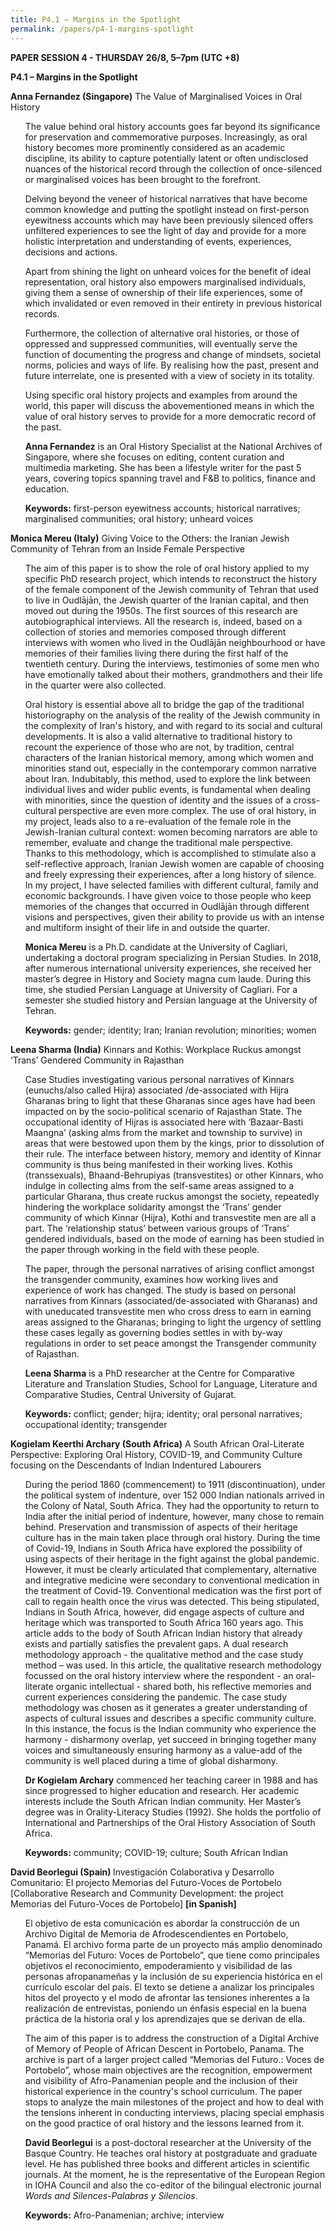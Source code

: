 ```yaml
---
title: P4.1 – Margins in the Spotlight
permalink: /papers/p4-1-margins-spotlight
---
```

<b>PAPER SESSION 4 - THURSDAY 26/8, 5–7pm (UTC +8)</b>
	
<b>P4.1 – Margins in the Spotlight</b>

<b>Anna Fernandez (Singapore)</b> The Value of Marginalised Voices in Oral History

<ul>The value behind oral history accounts goes far beyond its significance for preservation and commemorative purposes. Increasingly, as oral history becomes more prominently considered as an academic discipline, its ability to capture potentially latent or often undisclosed nuances of the historical record through the collection of once-silenced or marginalised voices has been brought to the forefront.</ul> 

<ul>Delving beyond the veneer of historical narratives that have become common knowledge and putting the spotlight instead on first-person eyewitness accounts which may have been previously silenced offers unfiltered experiences to see the light of day and provide for a more holistic interpretation and understanding of events, experiences, decisions and actions.</ul> 

<ul>Apart from shining the light on unheard voices for the benefit of ideal representation, oral history also empowers marginalised individuals, giving them a sense of ownership of their life experiences, some of which invalidated or even removed in their entirety in previous historical records.</ul> 

<ul>Furthermore, the collection of alternative oral histories, or those of oppressed and suppressed communities, will eventually serve the function of documenting the progress and change of mindsets, societal norms, policies and ways of life. By realising how the past, present and future interrelate, one is presented with a view of society in its totality.</ul> 

<ul>Using specific oral history projects and examples from around the world, this paper will discuss the abovementioned means in which the value of oral history serves to provide for a more democratic record of the past.</ul>

<ul><b>Anna Fernandez</b> is an Oral History Specialist at the National Archives of Singapore, where she focuses on editing, content curation and multimedia marketing. She has been a lifestyle writer for the past 5 years, covering topics spanning travel and F&B to politics, finance and education.</ul>

<ul><b>Keywords:</b> first-person eyewitness accounts; historical narratives; marginalised communities; oral history; unheard voices</ul>

<b>Monica Mereu (Italy)</b> Giving Voice to the Others: the Iranian Jewish Community of Tehran from an Inside Female Perspective

<ul>The aim of this paper is to show the role of oral history applied to my specific PhD research project, which intends to reconstruct the history of the female component of the Jewish community of Tehran that used to live in Oudlājān, the Jewish quarter of the Iranian capital, and then moved out during the 1950s. The first sources of this research are autobiographical interviews. All the research is, indeed, based on a collection of stories and memories composed through different interviews with women who lived in the Oudlājān neighbourhood or have memories of their families living there during the first half of the twentieth century. During the interviews, testimonies of some men who have emotionally talked about their mothers, grandmothers and their life in the quarter were also collected.</ul> 

<ul>Oral history is essential above all to bridge the gap of the traditional historiography on the analysis of the reality of the Jewish community in the complexity of Iran's history, and with regard to its social and cultural developments. It is also a valid alternative to traditional history to recount the experience of those who are not, by tradition, central characters of the Iranian historical memory, among which women and minorities stand out, especially in the contemporary common narrative about Iran. Indubitably, this method, used to explore the link between individual lives and wider public events, is fundamental when dealing with minorities, since the question of identity and the issues of a cross-cultural perspective are even more complex. The use of oral history, in my project, leads also to a re-evaluation of the female role in the Jewish-Iranian cultural context: women becoming narrators are able to remember, evaluate and change the traditional male perspective. Thanks to this methodology, which is accomplished to stimulate also a self-reflective approach, Iranian Jewish women are capable of choosing and freely expressing their experiences, after a long history of silence. In my project, I have selected families with different cultural, family and economic backgrounds. I have given voice to those people who keep memories of the changes that occurred in Oudlājān through different visions and perspectives, given their ability to provide us with an intense and multiform insight of their life in and outside the quarter.</ul>

<ul><b>Monica Mereu</b> is a Ph.D. candidate at the University of Cagliari, undertaking a doctoral program specializing in Persian Studies. In 2018, after numerous international university experiences, she received her master’s degree in History and Society magna cum laude. During this time, she studied Persian Language at University of Cagliari. For a semester she studied history and Persian language at the University of Tehran.</ul>

<ul><b>Keywords:</b> gender; identity; Iran; Iranian revolution; minorities; women</ul>

<b>Leena Sharma (India)</b> Kinnars and Kothis: Workplace Ruckus amongst ‘Trans’ Gendered Community in Rajasthan

<ul>Case Studies investigating various personal narratives of Kinnars (eunuchs/also called Hijra) associated /de-associated with Hijra Gharanas bring to light that these Gharanas since ages have had been impacted on by the socio-political scenario of Rajasthan State. The occupational identity of Hijras is associated here with ‘Bazaar-Basti Maangna’ (asking alms from the market and township to survive) in areas that were bestowed upon them by the kings, prior to dissolution of their rule. The interface between history, memory and identity of Kinnar community is thus being manifested in their working lives. Kothis (transsexuals), Bhaand-Behrupiyas (transvestites) or other Kinnars, who indulge in collecting alms from the self-same areas assigned to a particular Gharana, thus create ruckus amongst the society, repeatedly hindering the workplace solidarity amongst the ‘Trans’ gender community of which Kinnar (Hijra), Kothi and transvestite men are all a part. The ‘relationship status’ between various groups of ‘Trans’ gendered individuals, based on the mode of earning has been studied in the paper through working in the field with these people.</ul>

<ul>The paper, through the personal narratives of arising conflict amongst the transgender community, examines how working lives and experience of work has changed. The study is based on personal narratives from Kinnars (associated/de-associated with Gharanas) and with uneducated transvestite men who cross dress to earn in earning areas assigned to the Gharanas; bringing to light the urgency of settling these cases legally as governing bodies settles in with by-way regulations in order to set peace amongst the Transgender community of Rajasthan.</ul>

<ul><b>Leena Sharma</b> is a PhD researcher at the Centre for Comparative Literature and Translation Studies, School for Language, Literature and Comparative Studies, Central University of Gujarat.</ul>

<ul><b>Keywords:</b> conflict; gender; hijra; identity; oral personal narratives; occupational identity; transgender</ul>

<b>Kogielam Keerthi Archary (South Africa)</b> A South African Oral-Literate Perspective: Exploring Oral History, COVID-19, and Community Culture focusing on the Descendants of Indian Indentured Labourers

<ul>During the period 1860 (commencement) to 1911 (discontinuation), under the political system of indenture, over 152 000 Indian nationals arrived in the Colony of Natal, South Africa. They had the opportunity to return to India after the initial period of indenture, however, many chose to remain behind.  Preservation and transmission of aspects of their heritage culture has in the main taken place through oral history. During the time of Covid-19, Indians in South Africa have explored the possibility of using aspects of their heritage in the fight against the global pandemic. However, it must be clearly articulated that complementary, alternative and integrative medicine were secondary to conventional medication in the treatment of Covid-19. Conventional medication was the first port of call to regain health once the virus was detected.  This being stipulated, Indians in South Africa, however, did engage aspects of culture and heritage which was transported to South Africa 160 years ago.  This article adds to the body of South African Indian history that already exists and partially satisfies the prevalent gaps. A dual research methodology approach - the qualitative method and the case study method – was used. In this article, the qualitative research methodology focussed on the oral history interview where the respondent - an oral-literate organic intellectual - shared both, his reflective memories and current experiences considering the pandemic. The case study methodology was chosen as it generates a greater understanding of aspects of cultural issues and describes a specific community culture. In this instance, the focus is the Indian community who experience the harmony - disharmony overlap, yet succeed in bringing together  many voices and simultaneously ensuring harmony as a value-add of the community is well placed during a time of global disharmony.</ul>

<ul><b>Dr Kogielam Archary</b> commenced her teaching career in 1988 and has since progressed to higher education and research.  Her academic interests include the South African Indian community. Her Master’s degree was in Orality-Literacy Studies (1992).  She holds the portfolio of International and Partnerships of the Oral History Association of South Africa.</ul>

<ul><b>Keywords:</b> community; COVID-19; culture; South African Indian</ul>

<b>David Beorlegui (Spain) </b>Investigación Colaborativa y Desarrollo Comunitario: El projecto Memorias del Futuro-Voces de Portobelo [Collaborative Research and Community Development: the project Memorias del Futuro-Voces de Portobelo] <b>[in Spanish]</b>

<ul>El objetivo de esta comunicación es abordar la construcción de un Archivo Digital de Memoria de Afrodescendientes en Portobelo, Panamá. El archivo forma parte de un proyecto más amplio denominado “Memorias del Futuro: Voces de Portobelo”, que tiene como principales objetivos el reconocimiento, empoderamiento y visibilidad de las personas afropanameñas y la inclusión de su experiencia histórica en el currículo escolar del país. El texto se detiene a analizar los principales hitos del proyecto y el modo de afrontar las tensiones inherentes a la realización de entrevistas, poniendo un énfasis especial en la buena práctica de la historia oral y los aprendizajes que se derivan de ella.</ul> 

<ul>The aim of this paper is to address the construction of a Digital Archive of Memory of People of African Descent in Portobelo, Panama. The archive is part of a larger project called “Memorias del Futuro.: Voces de Portobelo”, whose main objectives are the recognition, empowerment and visibility of Afro-Panamenian people and the inclusion of their historical experience in the country's school curriculum. The paper stops to analyze the main milestones of the project and how to deal with the tensions inherent in conducting interviews, placing special emphasis on the good practice of oral history and the lessons learned from it.</ul>

<ul><b>David Beorlegui</b> is a post-doctoral researcher at the University of the Basque Country. He teaches oral history at postgraduate and graduate level. He has published three books and different articles in scientific journals. At the moment, he is the representative of the European Region in IOHA Council and also the co-editor of the bilingual electronic journal <i>Words and Silences-Palabras y Silencios</i>.</ul></ul>

<ul><b>Keywords:</b> Afro-Panamenian; archive; interview</ul>